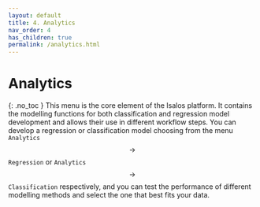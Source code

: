 ```yaml
---
layout: default
title: 4. Analytics
nav_order: 4
has_children: true
permalink: /analytics.html
---
```


# Analytics
{: .no_toc }
This menu is the core element of the Isalos platform. It contains the modelling functions for both classification and regression model development and allows their use in different workflow steps. You can develop a regression or classification model choosing from the menu `Analytics` $$\rightarrow$$ `Regression` or `Analytics` $$\rightarrow$$ `Classification` respectively, and you can test the performance of different modelling methods and select the one that best fits your data. 

<!--CSS utility classes come in handy when you want to override default styles to create additional whitespace (margins/padding), correct unexpected shifts in font size or weight, add color, or hide (or show) something at a specific screen size.
{: .fs-6 .fw-300 }-->
